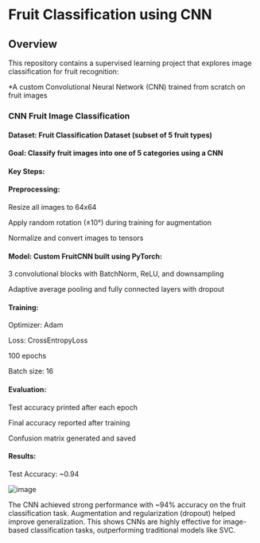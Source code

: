 # Fruit Classification using CNN
## Overview
This repository contains a supervised learning project that explores image classification for fruit recognition:

*A custom Convolutional Neural Network (CNN) trained from scratch on fruit images

### CNN Fruit Image Classification
#### Dataset: Fruit Classification Dataset (subset of 5 fruit types)

#### Goal: Classify fruit images into one of 5 categories using a CNN 

#### Key Steps:
#### Preprocessing:

Resize all images to 64x64

Apply random rotation (±10°) during training for augmentation

Normalize and convert images to tensors

#### Model: Custom FruitCNN built using PyTorch:

3 convolutional blocks with BatchNorm, ReLU, and downsampling

Adaptive average pooling and fully connected layers with dropout

#### Training:

Optimizer: Adam

Loss: CrossEntropyLoss

100 epochs

Batch size: 16

#### Evaluation:

Test accuracy printed after each epoch

Final accuracy reported after training

Confusion matrix generated and saved

#### Results:
Test Accuracy: ~0.94

![image](https://github.com/user-attachments/assets/19e79ae7-b310-448c-8789-a2588982cc5b)

The CNN achieved strong performance with ~94% accuracy on the fruit classification task. Augmentation and regularization (dropout) helped improve generalization. This shows CNNs are highly effective for image-based classification tasks, outperforming traditional models like SVC.











